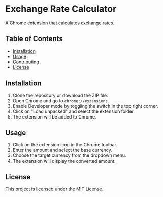 # Exchange Rate Calculator

A Chrome extension that calculates exchange rates.

## Table of Contents

- [Installation](#installation)
- [Usage](#usage)
- [Contributing](#contributing)
- [License](#license)

## Installation

1. Clone the repository or download the ZIP file.
2. Open Chrome and go to `chrome://extensions`.
3. Enable Developer mode by toggling the switch in the top right corner.
4. Click on "Load unpacked" and select the extension folder.
5. The extension will be added to Chrome.

## Usage

1. Click on the extension icon in the Chrome toolbar.
2. Enter the amount and select the base currency.
3. Choose the target currency from the dropdown menu.
4. The extension will display the converted amount.

## License

This project is licensed under the [MIT License](LICENSE).
